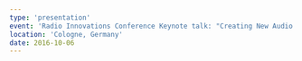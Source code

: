 ```yaml
---
type: 'presentation'
event: 'Radio Innovations Conference Keynote talk: "Creating New Audio Experiences with Object-Based Broadcasting"'
location: 'Cologne, Germany'
date: 2016-10-06
---
```

